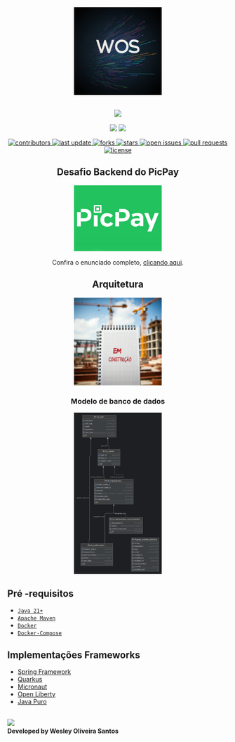 <div align="center" width="100%">
    <img src="asserts/logo-wos.jpg" alt="logo" width="200" height="auto" />
</div>

</br>

<div align="center">

![](https://img.shields.io/badge/Status-Em%20Desenvolvimento-orange)
</div>

<div align="center">

![](https://img.shields.io/badge/Autor-Wesley%20Oliveira%20Santos-brightgreen)
![](https://img.shields.io/badge/Language-java-brightgreen)

<p>
  <a href="https://github.com/wesleyosantos91/picpay-desafio-backend/graphs/contributors">
    <img src="https://img.shields.io/github/contributors/wesleyosantos91/picpay-desafio-backend" alt="contributors" />
  </a>
  <a href="">
    <img src="https://img.shields.io/github/last-commit/wesleyosantos91/picpay-desafio-backend" alt="last update" />
  </a>
  <a href="https://github.com/wesleyosantos91/picpay-desafio-backend/network/members">
    <img src="https://img.shields.io/github/forks/wesleyosantos91/picpay-desafio-backend" alt="forks" />
  </a>
  <a href="https://github.com/wesleyosantos91/picpay-desafio-backend/stargazers">
    <img src="https://img.shields.io/github/stars/wesleyosantos91/picpay-desafio-backend" alt="stars" />
  </a>
  <a href="https://github.com/wesleyosantos91/picpay-desafio-backend/issues/">
    <img src="https://img.shields.io/github/issues/wesleyosantos91/picpay-desafio-backend" alt="open issues" />
  </a>
  <a href="https://github.com/wesleyosantos91/picpay-desafio-backend/pulls/">
    <img src="https://img.shields.io/github/issues-pr/wesleyosantos91/picpay-desafio-backend" alt="pull requests" />
  </a>
  <a href="https://github.com/wesleyosantos91/picpay-desafio-backend/blob/main/LICENSE">
    <img src="https://img.shields.io/github/license/wesleyosantos91/picpay-desafio-backend" alt="license" />
  </a>
</p>

</div>



<div align="center">

  ## Desafio Backend do PicPay
  <img src="asserts/picpay-logo.jpg" alt="logo" width="200" height="auto" />

  Confira o enunciado completo, [clicando aqui](./problem.md).

</div>

<div align="center">

  ## Arquitetura
  <img src="asserts/em-construcao.jpg" alt="logo" width="200" height="auto" />
  
  ### Modelo de banco de dados
  <img src="asserts/db-transactions.png" alt="logo" width="200" height="auto" />

</div>

##  Pré -requisitos

- [ `Java 21+` ](https://www.oracle.com/java/technologies/downloads/#java21)
- [ `Apache Maven`](https://maven.apache.org/download.cgi)
- [ `Docker` ](https://www.docker.com/)
- [ `Docker-Compose` ](https://docs.docker.com/compose/install/)

## Implementações Frameworks

* [Spring Framework](./SpringFramework)
* [Quarkus](./Quarkus)
* [Micronaut](./Micornaut)
* [Open Liberty](./OpenLiberty)
* [Java Puro](./PureJava)

</br>
<a href="https://www.linkedin.com/in/wesleyosantos91/" target="_blank">
  <img src="https://img.shields.io/badge/LinkedIn-0077B5?style=for-the-badge&logo=linkedin&logoColor=white" target="_blank" />
</a>

</br>
<b>Developed by Wesley Oliveira Santos</b>
